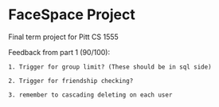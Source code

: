 # FaceSpace Project
Final term project for Pitt CS 1555

Feedback from part 1 (90/100):

```
1. Trigger for group limit? (These should be in sql side)

2. Trigger for friendship checking?

3. remember to cascading deleting on each user
```
